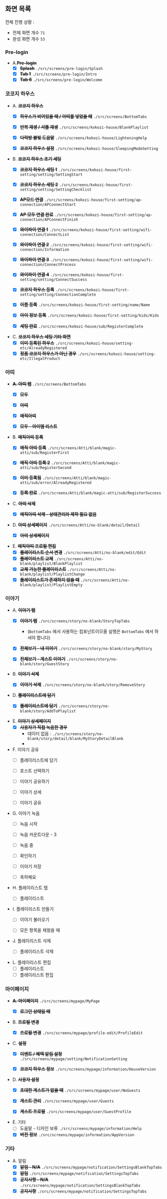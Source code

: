 ## 화면 목록

전체 진행 상황 :

- 전체 화면 개수 `71`
- 완성 화면 개수 `53`

### Pre-login

- A.**~~Pre-login~~**
    - [x] **~~Splash~~** `./src/screens/pre-login/Splash`
    - [x] **~~Tab 1~~** `./src/screens/pre-login/Intro`
    - [x] **~~Tab 6~~** `./src/screens/pre-login/Welcome`

### 코코지 하우스

- A. **~~코코지 하우스~~**
    - [x] **~~하우스가 비어있을 때 / 아띠를 넣었을 때~~** `./src/screens/BottomTabs`
    - [x] **~~반복 재생 / 셔플 재생~~** `./src/screens/kokozi-house/BlankPlaylist`
    - [x] **~~다락방 불빛 도움말~~** `./src/screens/kokozi-house/LighteningHelp`
    - [x] **~~코코지 하우스 설정~~** `./src/screens/kokozi-house/SleepingModeSetting`


- B. **~~코코지 하우스 초기 세팅~~**
    - [x] **~~코코지 하우스 세팅 1~~** `./src/screens/kokozi-house/first-setting/setting/SettingStart`
    - [x] **~~코코지 하우스 세팅 2~~** `./src/screens/kokozi-house/first-setting/setting/SettingChecklist`
    - [x] **~~AP모드 연결~~** `./src/screens/kokozi-house/first-setting/ap-connection/APConnectStart`
    - [x] **~~AP 모두 연결 완료~~** `./src/screens/kokozi-house/first-setting/ap-connection/APConnectFinish`
    - [x] **~~와이파이 연결 1~~** `./src/screens/kokozi-house/first-setting/wifi-connection/ConnectList`
    - [x] **~~와이파이 연결 2~~** `./src/screens/kokozi-house/first-setting/wifi-connection/Information`
    - [x] **~~와이파이 연결 3~~** `./src/screens/kokozi-house/first-setting/wifi-connection/ConnectProcess`
    - [x] **~~와이파이 연결 4~~** `./src/screens/kokozi-house/first-setting/setting/ConnectSuccess`
    - [x] **~~코코지 하우스 등록~~** `./src/screens/kokozi-house/first-setting/setting/ConnectionComplete`
    - [x] **~~이름 등록~~** `./src/screens/kokozi-house/first-setting/name/Name`
    - [x] **~~아이 정보 등록~~** `./src/screens/kokozi-house/first-setting/kids/Kids`
    - [x] **~~세팅 완료~~** `./src/screens/kokozi-house/sub/RegisterComplete`


- C. **~~코코지 하우스 세팅 기타 화면~~**
    - [x] **~~이미 등록된 하우스~~** `./src/screens/kokozi-house/setting-etc/AlreadyRegistered`
    - [x] **~~정품 코코지 하우스가 아닌 경우~~** `./src/screens/kokozi-house/setting-etc/IllegalProduct`

### 아띠

- **~~A. 아띠 탭~~** `./src/screens/BottomTabs`
    - [x] **~~모두~~**
    - [x] **~~아띠~~**
    - [x] **~~매직아띠~~**
    - [x] **~~모두 - 아이템 리스트~~**


- B. **~~매직아띠 등록~~**
    - [x] **~~매직 아띠 등록~~** `./src/screens/Atti/blank/magic-atti/sub/RegisterFirst`
    - [x] **~~매직 아띠 등록 2~~** `./src/screens/Atti/blank/magic-atti/sub/RegisterSecond`
    - [x] **~~이미 등록됨~~** `./src/screens/Atti/blank/magic-atti/sub/error/AlreadyRegistered`
    - [x] **~~등록 완료~~** `./src/screens/Atti/blank/magic-atti/sub/RegisterSuccess`


- C. **~~아띠 삭제~~**
    - [x] **~~매직아띠 삭제 - 상태관리라 제작 필요 없음~~**


- D. **~~아띠 상세페이지~~** `./src/screens/Atti/no-blank/detail/Detail`
    - [x] **~~아띠 상세페이지~~**


- E. **~~매직아띠 프로필 편집~~**
    - [x] **~~플레이리스트 순서 변경~~** `./src/screens/Atti/no-blank/edit/Edit`
    - [x] **~~플레이리스트 교체~~** `./src/screens/Atti/no-blank/playlist/BlankPlaylist`
    - [x] **~~교체 가능한 플레이리스트~~** `./src/screens/Atti/no-blank/playlist/PlaylistChange`
    - [x] **~~플레이리스트가 존재하지 않을 때~~** `./src/screens/Atti/no-blank/playlist/PlaylistEmpty`

### 이야기

- A. **~~이야기 탭~~**
    - [x] **~~이야기 탭~~** `./src/screens/story/no-blank/StoryTopTabs`
        - (`BottomTabs` 에서 사용하는 컴포넌트이므올 실행은 `BottomTabs` 에서 하셔야 합니다)
    - [x] **~~전체보기 - 내 이야기~~** `./src/screens/story/no-blank/story/MyStory`
    - [x] **~~전체보기 - 게스트 이야기~~** `./src/screens/story/no-blank/story/GuestStory`


- B. **~~이야기 삭제~~**
    - [x] **~~이야기 삭제~~** `./src/screens/story/no-blank/story/RemoveStory`


- D. **~~플레이리스트에 담기~~**
    - [x] **~~플레이리스트에 담기~~** `./src/screens/story/no-blank/story/AddToPlaylist`


- E. **~~이야기 상세페이지~~**
    - [x] **~~사용자가 직접 녹음한 경우~~**
        - 데이터 없음 : `./src/screens/story/no-blank/story/detail/blank/MyStoryDetailBlank`
        -


- F. 이야기 공유
    - [ ] 플레이리스트에 담기
    - [ ] 호스트 선택하기
    - [ ] 이야기 공유하기
    - [ ] 이야기 상세
    - [ ] 이야기 공유


- G. 이야기 녹음
    - [ ] 녹음 시작
    - [ ] 녹음 카운트다운 - 3
    - [ ] 녹음 중
    - [ ] 확인하기
    - [ ] 이야기 저장
    - [ ] 축하해요


- H. 플레이리스트 탭
    - [ ] 플레이리스트


- I. 플레이리스트 만들기
    - [ ] 이야기 불러오기
    - [ ] 모든 항목을 채웠을 때


- J. 플레이리스트 삭제
    - [ ] 플레이리스트 삭제


- L. 플레이리스트 편집
    - [ ] 플레이리스트
    - [ ] 플레이리스트 편집

### 마이페이지

- **~~A. 마이페이지~~** `./src/screens/mypage/MyPage`
    - [x] **~~로그인 상태일 때~~**


- B. **~~프로필 변경~~**
    - [x] **~~프로필 변경~~** `./src/screens/mypage/profile-edit/ProfileEdit`


- C. **~~설정~~**
    - [x] **~~이벤트 / 혜택 알림 설정~~** `./src/screens/mypage/setting/NotificationSetting`
    - [x] **~~코코지 하우스 정보~~**  `./src/screens/mypage/information/HouseVersion`


- D. **~~사용자 설정~~**
    - [x] **~~초대한 게스트가 없을 때~~** `./src/screens/mypage/user/NoGuests`
    - [x] **~~게스트 관리~~** `./src/screens/mypage/user/Guests`
    - [x] **~~게스트 프로필~~** `./src/screens/mypage/user/GuestProfile`


- E. 기타
    - [ ] 도움말 - 디자인 보류 `./src/screens/mypage/information/Help`
    - [x] **~~버전 정보~~** `./src/screens/mypage/information/AppVersion`

### 기타

- A. 알림
    - [x] **~~알림 - N/A~~** `./src/screens/mypage/notification/SettingsBlankTopTabs`
    - [x] **~~알림~~** `./src/screens/mypage/notification/SettingsTopTabs`
    - [x] **~~공지사항 - N/A~~** `./src/screens/mypage/notification/SettingsBlankTopTabs`
    - [x] **~~공지사항~~** `./src/screens/mypage/notification/SettingsTopTabs`
